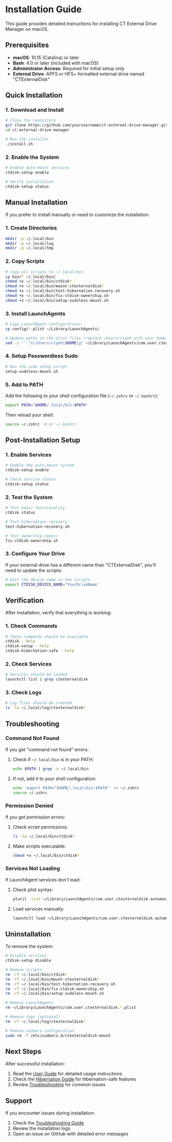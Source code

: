 # Installation Guide

This guide provides detailed instructions for installing CT External Drive Manager on macOS.

## Prerequisites

- **macOS**: 10.15 (Catalina) or later
- **Bash**: 4.0 or later (included with macOS)
- **Administrator Access**: Required for initial setup only
- **External Drive**: APFS or HFS+ formatted external drive named "CTExternalDisk"

## Quick Installation

### 1. Download and Install

```bash
# Clone the repository
git clone https://github.com/yourusername/ct-external-drive-manager.git
cd ct-external-drive-manager

# Run the installer
./install.sh
```

### 2. Enable the System

```bash
# Enable auto-mount services
ctdisk-setup enable

# Verify installation
ctdisk-setup status
```

## Manual Installation

If you prefer to install manually or need to customize the installation:

### 1. Create Directories

```bash
mkdir -p ~/.local/bin
mkdir -p ~/.local/log
mkdir -p ~/.local/tmp
```

### 2. Copy Scripts

```bash
# Copy all scripts to ~/.local/bin
cp bin/* ~/.local/bin/
chmod +x ~/.local/bin/ctdisk*
chmod +x ~/.local/bin/mount-ctexternaldisk*
chmod +x ~/.local/bin/test-hibernation-recovery.sh
chmod +x ~/.local/bin/fix-ctdisk-ownership.sh
chmod +x ~/.local/bin/setup-sudoless-mount.sh
```

### 3. Install LaunchAgents

```bash
# Copy LaunchAgent configurations
cp config/*.plist ~/Library/LaunchAgents/

# Update paths in the plist files (replace /Users/ctyeh with your home directory)
sed -i '' "s|/Users/ctyeh|$HOME|g" ~/Library/LaunchAgents/com.user.ctexternaldisk.*.plist
```

### 4. Setup Passwordless Sudo

```bash
# Run the sudo setup script
setup-sudoless-mount.sh
```

### 5. Add to PATH

Add the following to your shell configuration file (`~/.zshrc` or `~/.bashrc`):

```bash
export PATH="$HOME/.local/bin:$PATH"
```

Then reload your shell:

```bash
source ~/.zshrc  # or ~/.bashrc
```

## Post-Installation Setup

### 1. Enable Services

```bash
# Enable the auto-mount system
ctdisk-setup enable

# Check service status
ctdisk-setup status
```

### 2. Test the System

```bash
# Test basic functionality
ctdisk status

# Test hibernation recovery
test-hibernation-recovery.sh

# Test ownership repair
fix-ctdisk-ownership.sh
```

### 3. Configure Your Drive

If your external drive has a different name than "CTExternalDisk", you'll need to update the scripts:

```bash
# Edit the device name in the scripts
export CTDISK_DEVICE_NAME="YourDriveName"
```

## Verification

After installation, verify that everything is working:

### 1. Check Commands

```bash
# These commands should be available
ctdisk --help
ctdisk-setup --help
ctdisk-hibernation-safe --help
```

### 2. Check Services

```bash
# Services should be loaded
launchctl list | grep ctexternaldisk
```

### 3. Check Logs

```bash
# Log files should be created
ls -la ~/.local/log/ctexternaldisk*
```

## Troubleshooting

### Command Not Found

If you get "command not found" errors:

1. Check if `~/.local/bin` is in your PATH:
   ```bash
   echo $PATH | grep -o ~/.local/bin
   ```

2. If not, add it to your shell configuration:
   ```bash
   echo 'export PATH="$HOME/.local/bin:$PATH"' >> ~/.zshrc
   source ~/.zshrc
   ```

### Permission Denied

If you get permission errors:

1. Check script permissions:
   ```bash
   ls -la ~/.local/bin/ctdisk*
   ```

2. Make scripts executable:
   ```bash
   chmod +x ~/.local/bin/ctdisk*
   ```

### Services Not Loading

If LaunchAgent services don't load:

1. Check plist syntax:
   ```bash
   plutil -lint ~/Library/LaunchAgents/com.user.ctexternaldisk.automount.plist
   ```

2. Load services manually:
   ```bash
   launchctl load ~/Library/LaunchAgents/com.user.ctexternaldisk.automount.plist
   ```

## Uninstallation

To remove the system:

```bash
# Disable services
ctdisk-setup disable

# Remove scripts
rm -rf ~/.local/bin/ctdisk*
rm -rf ~/.local/bin/mount-ctexternaldisk*
rm -rf ~/.local/bin/test-hibernation-recovery.sh
rm -rf ~/.local/bin/fix-ctdisk-ownership.sh
rm -rf ~/.local/bin/setup-sudoless-mount.sh

# Remove LaunchAgents
rm ~/Library/LaunchAgents/com.user.ctexternaldisk.*.plist

# Remove logs (optional)
rm -rf ~/.local/log/ctexternaldisk*

# Remove sudoers configuration
sudo rm -f /etc/sudoers.d/ctexternaldisk-mount
```

## Next Steps

After successful installation:

1. Read the [User Guide](USER_GUIDE.md) for detailed usage instructions
2. Check the [Hibernation Guide](HIBERNATION.md) for hibernation-safe features
3. Review [Troubleshooting](TROUBLESHOOTING.md) for common issues

## Support

If you encounter issues during installation:

1. Check the [Troubleshooting Guide](TROUBLESHOOTING.md)
2. Review the installation logs
3. Open an issue on GitHub with detailed error messages
